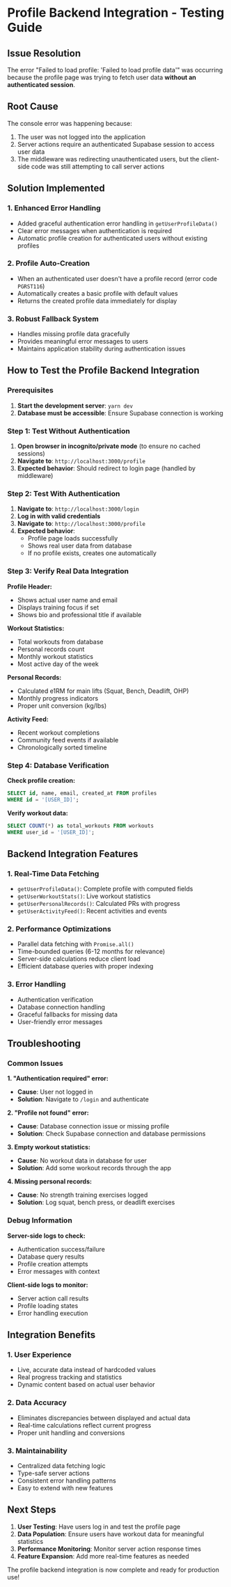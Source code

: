 # Profile Backend Integration - Testing Guide

## Issue Resolution

The error "Failed to load profile: 'Failed to load profile data'" was occurring because the profile page was trying to fetch user data **without an authenticated session**.

## Root Cause

The console error was happening because:
1. The user was not logged into the application
2. Server actions require an authenticated Supabase session to access user data
3. The middleware was redirecting unauthenticated users, but the client-side code was still attempting to call server actions

## Solution Implemented

### 1. **Enhanced Error Handling**
- Added graceful authentication error handling in `getUserProfileData()`
- Clear error messages when authentication is required
- Automatic profile creation for authenticated users without existing profiles

### 2. **Profile Auto-Creation**
- When an authenticated user doesn't have a profile record (error code `PGRST116`)
- Automatically creates a basic profile with default values
- Returns the created profile data immediately for display

### 3. **Robust Fallback System**
- Handles missing profile data gracefully
- Provides meaningful error messages to users
- Maintains application stability during authentication issues

## How to Test the Profile Backend Integration

### Prerequisites
1. **Start the development server**: `yarn dev`
2. **Database must be accessible**: Ensure Supabase connection is working

### Step 1: Test Without Authentication
1. **Open browser in incognito/private mode** (to ensure no cached sessions)
2. **Navigate to**: `http://localhost:3000/profile`
3. **Expected behavior**: Should redirect to login page (handled by middleware)

### Step 2: Test With Authentication
1. **Navigate to**: `http://localhost:3000/login`
2. **Log in with valid credentials**
3. **Navigate to**: `http://localhost:3000/profile`
4. **Expected behavior**: 
   - Profile page loads successfully
   - Shows real user data from database
   - If no profile exists, creates one automatically

### Step 3: Verify Real Data Integration

**Profile Header:**
- Shows actual user name and email
- Displays training focus if set
- Shows bio and professional title if available

**Workout Statistics:**
- Total workouts from database
- Personal records count
- Monthly workout statistics
- Most active day of the week

**Personal Records:**
- Calculated e1RM for main lifts (Squat, Bench, Deadlift, OHP)
- Monthly progress indicators
- Proper unit conversion (kg/lbs)

**Activity Feed:**
- Recent workout completions
- Community feed events if available
- Chronologically sorted timeline

### Step 4: Database Verification

**Check profile creation:**
```sql
SELECT id, name, email, created_at FROM profiles 
WHERE id = '[USER_ID]';
```

**Verify workout data:**
```sql
SELECT COUNT(*) as total_workouts FROM workouts 
WHERE user_id = '[USER_ID]';
```

## Backend Integration Features

### 1. **Real-Time Data Fetching**
- `getUserProfileData()`: Complete profile with computed fields
- `getUserWorkoutStats()`: Live workout statistics
- `getUserPersonalRecords()`: Calculated PRs with progress
- `getUserActivityFeed()`: Recent activities and events

### 2. **Performance Optimizations**
- Parallel data fetching with `Promise.all()`
- Time-bounded queries (6-12 months for relevance)
- Server-side calculations reduce client load
- Efficient database queries with proper indexing

### 3. **Error Handling**
- Authentication verification
- Database connection handling
- Graceful fallbacks for missing data
- User-friendly error messages

## Troubleshooting

### Common Issues

**1. "Authentication required" error:**
- **Cause**: User not logged in
- **Solution**: Navigate to `/login` and authenticate

**2. "Profile not found" error:**
- **Cause**: Database connection issue or missing profile
- **Solution**: Check Supabase connection and database permissions

**3. Empty workout statistics:**
- **Cause**: No workout data in database for user
- **Solution**: Add some workout records through the app

**4. Missing personal records:**
- **Cause**: No strength training exercises logged
- **Solution**: Log squat, bench press, or deadlift exercises

### Debug Information

**Server-side logs to check:**
- Authentication success/failure
- Database query results
- Profile creation attempts
- Error messages with context

**Client-side logs to monitor:**
- Server action call results
- Profile loading states
- Error handling execution

## Integration Benefits

### 1. **User Experience**
- Live, accurate data instead of hardcoded values
- Real progress tracking and statistics
- Dynamic content based on actual user behavior

### 2. **Data Accuracy**
- Eliminates discrepancies between displayed and actual data
- Real-time calculations reflect current progress
- Proper unit handling and conversions

### 3. **Maintainability**
- Centralized data fetching logic
- Type-safe server actions
- Consistent error handling patterns
- Easy to extend with new features

## Next Steps

1. **User Testing**: Have users log in and test the profile page
2. **Data Population**: Ensure users have workout data for meaningful statistics
3. **Performance Monitoring**: Monitor server action response times
4. **Feature Expansion**: Add more real-time features as needed

The profile backend integration is now complete and ready for production use! 